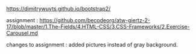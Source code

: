 https://dimitrywuyts.github.io/bootstrap2/

assignment : https://github.com/becodeorg/atw-giertz-2-17/blob/master/1.The-Fields/4.HTML-CSS/3.CSS-Frameworks/2.Exercise-Carousel.md

changes to assignment : added pictures instead of gray background.
